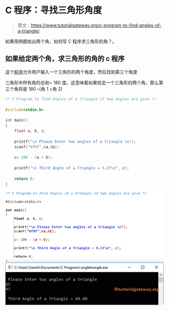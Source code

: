# C 程序：寻找三角形角度

> 原文：<https://www.tutorialgateway.org/c-program-to-find-angles-of-a-triangle/>

如果用例题给出两个角，如何写 C 程序求三角形的角？。

## 如果给定两个角，求三角形的角的 c 程序

这个[程序](https://www.tutorialgateway.org/c-programming-examples/)允许用户输入一个三角形的两个角度，然后找到第三个角度

三角形中所有角的总和= 180 度。这意味着如果给定一个三角形的两个角，那么第三个角将是 180 –(角 1 +角 2)

```c
/* C Program to find Angles of a triangle if two angles are give */

#include<stdio.h>

int main()
{
  	float a, b, c;

  	printf("\n Please Enter two angles of a triangle \n");
  	scanf("%f%f",&a,&b);

  	c= 180 - (a + b);

  	printf("\n Third Angle of a Triangle = %.2f\n", c);

  	return 0;
}
```

![C Program to find Angles of a triangle if two angles are given](img/781771a5a9d993021f8ef2fd4925c433.png)